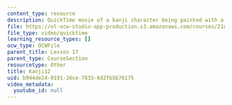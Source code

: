 ```yaml
---
content_type: resource
description: QuickTime movie of a kanji character being painted with a brush.
file: https://ol-ocw-studio-app-production.s3.amazonaws.com/courses/21g-504-japanese-iv-spring-2009/b944de24919116ce78336d2fb5b76175_Kanji12.mov
file_type: video/quicktime
learning_resource_types: []
ocw_type: OCWFile
parent_title: Lesson 17
parent_type: CourseSection
resourcetype: Other
title: Kanji12
uid: b944de24-9191-16ce-7833-6d2fb5b76175
video_metadata:
  youtube_id: null
---
```

